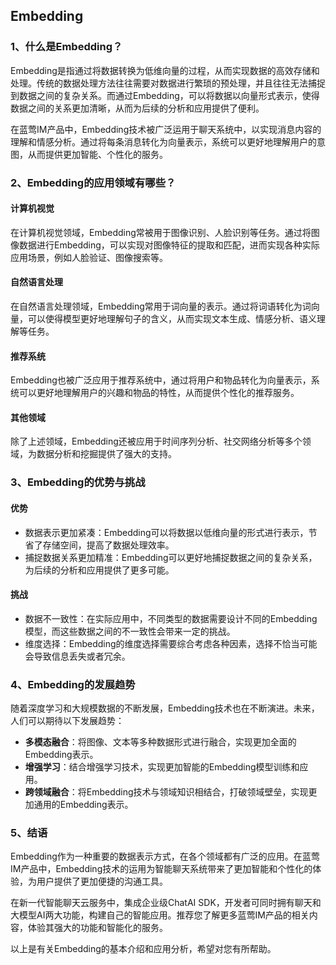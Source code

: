 ## Embedding

### 1、什么是Embedding？
Embedding是指通过将数据转换为低维向量的过程，从而实现数据的高效存储和处理。传统的数据处理方法往往需要对数据进行繁琐的预处理，并且往往无法捕捉到数据之间的复杂关系。而通过Embedding，可以将数据以向量形式表示，使得数据之间的关系更加清晰，从而为后续的分析和应用提供了便利。

在蓝莺IM产品中，Embedding技术被广泛运用于聊天系统中，以实现消息内容的理解和情感分析。通过将每条消息转化为向量表示，系统可以更好地理解用户的意图，从而提供更加智能、个性化的服务。

### 2、Embedding的应用领域有哪些？
#### 计算机视觉
在计算机视觉领域，Embedding常被用于图像识别、人脸识别等任务。通过将图像数据进行Embedding，可以实现对图像特征的提取和匹配，进而实现各种实际应用场景，例如人脸验证、图像搜索等。

#### 自然语言处理
在自然语言处理领域，Embedding常用于词向量的表示。通过将词语转化为词向量，可以使得模型更好地理解句子的含义，从而实现文本生成、情感分析、语义理解等任务。

#### 推荐系统
Embedding也被广泛应用于推荐系统中，通过将用户和物品转化为向量表示，系统可以更好地理解用户的兴趣和物品的特性，从而提供个性化的推荐服务。

#### 其他领域
除了上述领域，Embedding还被应用于时间序列分析、社交网络分析等多个领域，为数据分析和挖掘提供了强大的支持。

### 3、Embedding的优势与挑战
#### 优势
- 数据表示更加紧凑：Embedding可以将数据以低维向量的形式进行表示，节省了存储空间，提高了数据处理效率。
- 捕捉数据关系更加精准：Embedding可以更好地捕捉数据之间的复杂关系，为后续的分析和应用提供了更多可能。

#### 挑战
- 数据不一致性：在实际应用中，不同类型的数据需要设计不同的Embedding模型，而这些数据之间的不一致性会带来一定的挑战。
- 维度选择：Embedding的维度选择需要综合考虑各种因素，选择不恰当可能会导致信息丢失或者冗余。

### 4、Embedding的发展趋势
随着深度学习和大规模数据的不断发展，Embedding技术也在不断演进。未来，人们可以期待以下发展趋势：
- **多模态融合**：将图像、文本等多种数据形式进行融合，实现更加全面的Embedding表示。
- **增强学习**：结合增强学习技术，实现更加智能的Embedding模型训练和应用。
- **跨领域融合**：将Embedding技术与领域知识相结合，打破领域壁垒，实现更加通用的Embedding表示。

### 5、结语
Embedding作为一种重要的数据表示方式，在各个领域都有广泛的应用。在蓝莺IM产品中，Embedding技术的运用为智能聊天系统带来了更加智能和个性化的体验，为用户提供了更加便捷的沟通工具。

在新一代智能聊天云服务中，集成企业级ChatAI SDK，开发者可同时拥有聊天和大模型AI两大功能，构建自己的智能应用。推荐您了解更多蓝莺IM产品的相关内容，体验其强大的功能和智能化的服务。

以上是有关Embedding的基本介绍和应用分析，希望对您有所帮助。 
